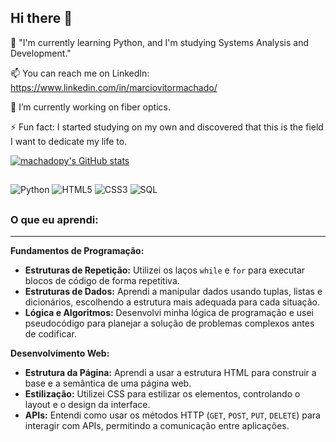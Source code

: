 ## Hi there 👋


🌱 "I'm currently learning Python, and I'm studying Systems Analysis and Development."

📫 You can reach me on LinkedIn: https://www.linkedin.com/in/marciovitormachado/

🔭 I’m currently working on fiber optics.

⚡ Fun fact: I started studying on my own and discovered that this is the field I want to dedicate my life to.

[![machadopy's GitHub stats](https://github-readme-stats.vercel.app/api?username=machadopy&theme=dracula)](https://github.com/anuraghazra/github-readme-stats)

##

<div align="left">
  <img src="https://img.shields.io/badge/Python-3776AB?style=for-the-badge&logo=python&logoColor=white" alt="Python" />
  <img src="https://img.shields.io/badge/HTML5-E34F26?style=for-the-badge&logo=html5&logoColor=white" alt="HTML5" />
  <img src="https://img.shields.io/badge/CSS3-1572B6?style=for-the-badge&logo=css3&logoColor=white" alt="CSS3" />
  <img src="https://img.shields.io/badge/SQL-4479A1?style=for-the-badge&logo=sql&logoColor=white" alt="SQL" />
</div>          

##

### O que eu aprendi:

---

**Fundamentos de Programação:**
* **Estruturas de Repetição:** Utilizei os laços `while` e `for` para executar blocos de código de forma repetitiva.
* **Estruturas de Dados:** Aprendi a manipular dados usando tuplas, listas e dicionários, escolhendo a estrutura mais adequada para cada situação.
* **Lógica e Algoritmos:** Desenvolvi minha lógica de programação e usei pseudocódigo para planejar a solução de problemas complexos antes de codificar.

**Desenvolvimento Web:**
* **Estrutura da Página:** Aprendi a usar a estrutura HTML para construir a base e a semântica de uma página web.
* **Estilização:** Utilizei CSS para estilizar os elementos, controlando o layout e o design da interface.
* **APIs:** Entendi como usar os métodos HTTP (`GET`, `POST`, `PUT`, `DELETE`) para interagir com APIs, permitindo a comunicação entre aplicações.
